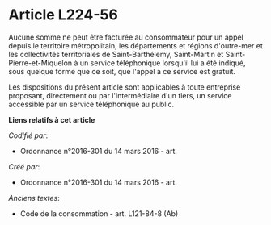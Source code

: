 # Article L224-56

Aucune somme ne peut être facturée au consommateur pour un appel depuis le territoire métropolitain, les départements et
régions d'outre-mer et les collectivités territoriales de Saint-Barthélemy, Saint-Martin et Saint-Pierre-et-Miquelon à un
service téléphonique lorsqu'il lui a été indiqué, sous quelque forme que ce soit, que l'appel à ce service est gratuit.

Les dispositions du présent article sont applicables à toute entreprise proposant, directement ou par l'intermédiaire d'un
tiers, un service accessible par un service téléphonique au public.

**Liens relatifs à cet article**

_Codifié par_:

  - Ordonnance n°2016-301 du 14 mars 2016 - art.

_Créé par_:

  - Ordonnance n°2016-301 du 14 mars 2016 - art.

_Anciens textes_:

  - Code de la consommation - art. L121-84-8 (Ab)
